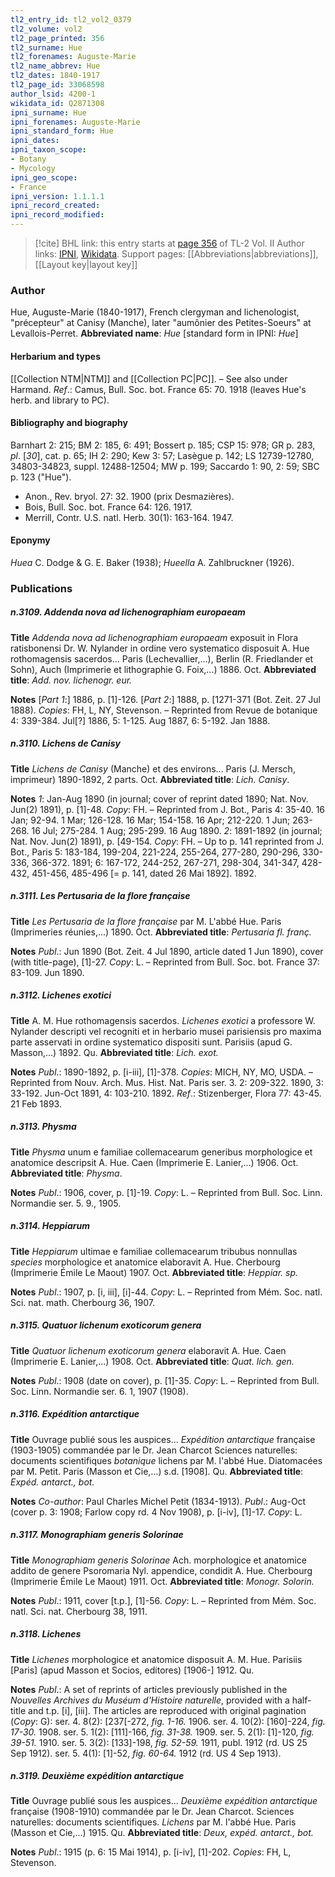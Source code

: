 ```yaml
---
tl2_entry_id: tl2_vol2_0379
tl2_volume: vol2
tl2_page_printed: 356
tl2_surname: Hue
tl2_forenames: Auguste-Marie
tl2_name_abbrev: Hue
tl2_dates: 1840-1917
tl2_page_id: 33068598
author_lsid: 4200-1
wikidata_id: Q2871308
ipni_surname: Hue
ipni_forenames: Auguste-Marie
ipni_standard_form: Hue
ipni_dates: 
ipni_taxon_scope: 
- Botany
- Mycology
ipni_geo_scope: 
- France
ipni_version: 1.1.1.1
ipni_record_created: 
ipni_record_modified:
---
```


> [!cite] BHL link: this entry starts at [page 356](https://www.biodiversitylibrary.org/page/33068598) of TL-2 Vol. II
> Author links: [IPNI](https://www.ipni.org/a/4200-1), [Wikidata](https://www.wikidata.org/wiki/Q2871308). Support pages: [[Abbreviations|abbreviations]], [[Layout key|layout key]]

### Author

Hue, Auguste-Marie (1840-1917), French clergyman and lichenologist, "précepteur" at Canisy (Manche), later "aumônier des Petites-Soeurs" at Levallois-Perret. 
**Abbreviated name**: *Hue* \[standard form in IPNI: *Hue*\]

#### Herbarium and types

[[Collection NTM|NTM]] and [[Collection PC|PC]]. – See also under Harmand.
*Ref*.: Camus, Bull. Soc. bot. France 65: 70. 1918 (leaves Hue's herb. and library to PC).

#### Bibliography and biography

Barnhart 2: 215; BM 2: 185, 6: 491; Bossert p. 185; CSP 15: 978; GR p. 283, *pl*. \[*30*\], cat. p. 65; IH 2: 290; Kew 3: 57; Lasègue p. 142; LS 12739-12780, 34803-34823, suppl. 12488-12504; MW p. 199; Saccardo 1: 90, 2: 59; SBC p. 123 ("Hue").
- Anon., Rev. bryol. 27: 32. 1900 (prix Desmazières).
- Bois, Bull. Soc. bot. France 64: 126. 1917.
- Merrill, Contr. U.S. natl. Herb. 30(1): 163-164. 1947.

#### Eponymy

*Huea* C. Dodge & G. E. Baker (1938); *Hueella* A. Zahlbruckner (1926).

### Publications

##### n.3109. Addenda nova ad lichenographiam europaeam

**Title**
*Addenda nova ad lichenographiam europaeam* exposuit in Flora ratisbonensi Dr. W. Nylander in ordine vero systematico disposuit A. Hue rothomagensis sacerdos... Paris (Lechevallier,...), Berlin (R. Friedlander et Sohn), Auch (Imprimerie et lithographie G. Foix,...) 1886. Oct.
**Abbreviated title**: *Add. nov. lichenogr. eur.*

**Notes**
\[*Part 1*:\] 1886, p. \[1\]-126.
\[*Part 2*:\] 1888, p. \[1271-371 (Bot. Zeit. 27 Jul 1888).
*Copies*: FH, L, NY, Stevenson. – Reprinted from Revue de botanique 4: 339-384. Jul\[?\] 1886, 5: 1-125. Aug 1887, 6: 5-192. Jan 1888.

##### n.3110. Lichens de Canisy

**Title**
*Lichens de Canisy* (Manche) et des environs... Paris (J. Mersch, imprimeur) 1890-1892, 2 parts. Oct.
**Abbreviated title**: *Lich. Canisy*.

**Notes**
*1*: Jan-Aug 1890 (in journal; cover of reprint dated 1890; Nat. Nov. Jun(2) 1891), p. \[1\]-48.
*Copy*: FH. – Reprinted from J. Bot., Paris 4: 35-40. 16 Jan; 92-94. 1 Mar; 126-128. 16 Mar; 154-158. 16 Apr; 212-220. 1 Jun; 263-268. 16 Jul; 275-284. 1 Aug; 295-299. 16 Aug 1890.
*2*: 1891-1892 (in journal; Nat. Nov. Jun(2) 1891), p. \[49-154. *Copy*: FH. – Up to p. 141 reprinted from J. Bot., Paris 5: 183-184, 199-204, 221-224, 255-264, 277-280, 290-296, 330-336, 366-372. 1891; 6: 167-172, 244-252, 267-271, 298-304, 341-347, 428-432, 451-456, 485-496 \[= p. 141, dated 26 Mai 1892\]. 1892.

##### n.3111. Les Pertusaria de la flore française

**Title**
*Les Pertusaria de la flore française* par M. L'abbé Hue. Paris (Imprimeries réunies,...) 1890. Oct.
**Abbreviated title**: *Pertusaria fl. franç.*

**Notes**
*Publ*.: Jun 1890 (Bot. Zeit. 4 Jul 1890, article dated 1 Jun 1890), cover (with title-page), \[1\]-27. *Copy*: L. – Reprinted from Bull. Soc. bot. France 37: 83-109. Jun 1890.

##### n.3112. Lichenes exotici

**Title**
A. M. Hue rothomagensis sacerdos. *Lichenes exotici* a professore W. Nylander descripti vel recogniti et in herbario musei parisiensis pro maxima parte asservati in ordine systematico dispositi sunt. Parisiis (apud G. Masson,...) 1892. Qu.
**Abbreviated title**: *Lich. exot.*

**Notes**
*Publ*.: 1890-1892, p. \[i-iii\], \[1\]-378. *Copies*: MICH, NY, MO, USDA. – Reprinted from Nouv. Arch. Mus. Hist. Nat. Paris ser. 3. 2: 209-322. 1890, 3: 33-192. Jun-Oct 1891, 4: 103-210. 1892.
*Ref*.: Stizenberger, Flora 77: 43-45. 21 Feb 1893.

##### n.3113. Physma

**Title**
*Physma* unum e familiae collemacearum generibus morphologice et anatomice descripsit A. Hue. Caen (Imprimerie E. Lanier,...) 1906. Oct.
**Abbreviated title**: *Physma*.

**Notes**
*Publ*.: 1906, cover, p. \[1\]-19. *Copy*: L. – Reprinted from Bull. Soc. Linn. Normandie ser. 5. 9., 1905.

##### n.3114. Heppiarum

**Title**
*Heppiarum* ultimae e familiae collemacearum tribubus nonnullas *species* morphologice et anatomice elaboravit A. Hue. Cherbourg (Imprimerie Émile Le Maout) 1907. Oct.
**Abbreviated title**: *Heppiar. sp.*

**Notes**
*Publ*.: 1907, p. \[i, iii\], \[i\]-44. *Copy*: L. – Reprinted from Mém. Soc. natl. Sci. nat. math. Cherbourg 36, 1907.

##### n.3115. Quatuor lichenum exoticorum genera

**Title**
*Quatuor lichenum exoticorum genera* elaboravit A. Hue. Caen (Imprimerie E. Lanier,...) 1908. Oct.
**Abbreviated title**: *Quat. lich. gen.*

**Notes**
*Publ*.: 1908 (date on cover), p. \[1\]-35. *Copy*: L. – Reprinted from Bull. Soc. Linn. Normandie ser. 6. 1, 1907 (1908).

##### n.3116. Expédition antarctique

**Title**
Ouvrage publié sous les auspices... *Expédition antarctique* française (1903-1905) commandée par le Dr. Jean Charcot Sciences naturelles: documents scientifiques *botanique* lichens par M. l'abbé Hue. Diatomacées par M. Petit. Paris (Masson et Cie,...) s.d. \[1908\]. Qu.
**Abbreviated title**: *Expéd. antarct., bot.*

**Notes**
*Co-author*: Paul Charles Michel Petit (1834-1913).
*Publ*.: Aug-Oct (cover p. 3: 1908; Farlow copy rd. 4 Nov 1908), p. \[i-iv\], \[1\]-17. *Copy*: L.

##### n.3117. Monographiam generis Solorinae

**Title**
*Monographiam generis Solorinae* Ach. morphologice et anatomice addito de genere Psoromaria Nyl. appendice, condidit A. Hue. Cherbourg (Imprimerie Émile Le Maout) 1911. Oct.
**Abbreviated title**: *Monogr. Solorin.*

**Notes**
*Publ*.: 1911, cover \[t.p.\], \[1\]-56. *Copy*: L. – Reprinted from Mém. Soc. natl. Sci. nat. Cherbourg 38, 1911.

##### n.3118. Lichenes

**Title**
*Lichenes* morphologice et anatomice disposuit A. M. Hue. Parisiis \[Paris\] (apud Masson et Socios, editores) \[1906-\] 1912. Qu.

**Notes**
*Publ*.: A set of reprints of articles previously published in the *Nouvelles Archives du Muséum d'Histoire naturelle*, provided with a half-title and t.p. \[i\], \[iii\]. The articles are reproduced with original pagination (*Copy*: G):
ser. 4. 8(2): \[237\[-272, *fig. 1-16.* 1906.
ser. 4. 10(2): \[160\]-224, *fig. 17-30.* 1908.
ser. 5. 1(2): \[111\]-166, *fig. 31-38.* 1909.
ser. 5. 2(1): \[1\]-120, *fig. 39-51.* 1910.
ser. 5. 3(2): \[133\]-198, *fig. 52-59.* 1911, publ. 1912 (rd. US 25 Sep 1912). ser. 5. 4(1): \[1\]-52, *fig. 60-64.* 1912 (rd. US 4 Sep 1913).

##### n.3119. Deuxième expédition antarctique

**Title**
Ouvrage publié sous les auspices... *Deuxième expédition antarctique* française (1908-1910) commandée par le Dr. Jean Charcot. Sciences naturelles: documents scientifiques. *Lichens* par M. l'abbé Hue. Paris (Masson et Cie,...) 1915. Qu.
**Abbreviated title**: *Deux, expéd. antarct., bot.*

**Notes**
*Publ*.: 1915 (p. 6: 15 Mai 1914), p. \[i-iv\], \[1\]-202. *Copies*: FH, L, Stevenson.

